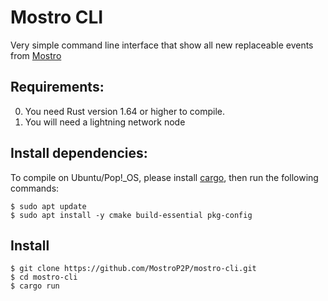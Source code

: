 # Mostro CLI

Very simple command line interface that show all new replaceable events from [Mostro](https://github.com/MostroP2P/mostro)

## Requirements:

0. You need Rust version 1.64 or higher to compile.
1. You will need a lightning network node

## Install dependencies:

To compile on Ubuntu/Pop!\_OS, please install [cargo](https://www.rust-lang.org/tools/install), then run the following commands:

```
$ sudo apt update
$ sudo apt install -y cmake build-essential pkg-config
```

## Install

```
$ git clone https://github.com/MostroP2P/mostro-cli.git
$ cd mostro-cli
$ cargo run
```
